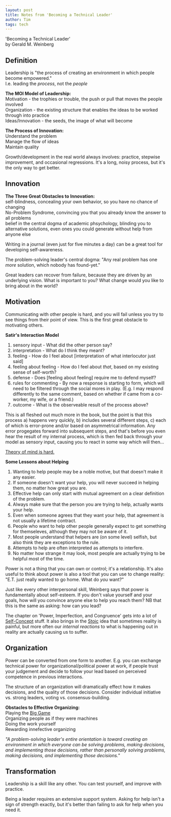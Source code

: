 ```yaml
---
layout: post
title: Notes from 'Becoming a Technical Leader'
author: Tim
tags: tech
---
```


'Becoming a Technical Leader'  
by Gerald M. Weinberg  


## Definition  
Leadership is "the process of creating an environment in which people become empowered."  
I.e. leading the *process*, not the *people*  

**The MOI Model of Leadership:**  
Motivation - the trophies or trouble, the push or pull that moves the people involved  
Organization - the existing structure that enables the ideas to be worked through into practice  
Ideas/Innovation - the seeds, the image of what will become  

**The Process of Innovation:**  
Understand the problem  
Manage the flow of ideas  
Maintain quality  

Growth/development in the real world always involves: practice, stepwise improvement, and occasional regressions. It's a long, noisy process, but it's the only way to get better.  


## Innovation  
**The Three Great Obstacles to Innovation:**  
self-blindness, concealing your own behavior, so you have no chance of changing  
No-Problem Syndrome, convincing you that you already know the answer to all problems  
belief in the central dogma of academic phsychology, blinding you to alternative solutions, even ones you could generate without help from anyone else  

Writing in a journal (even just for five minutes a day) can be a great tool for developing self-awareness.  

The problem-solving leader's central dogma: "Any real problem has one *more* solution, which nobody has found-yet."  

Great leaders can recover from failure, because they are driven by an underlying vision. What is important to you? What change would you like to bring about in the world?  


## Motivation  
Communicating with other people is hard, and you will fail unless you try to see things from their point of view. This is the first great obstacle to motivating others.  

**Satir's Interaction Model**  
1. sensory input - What did the other person say?  
2. interpretation - What do I think they meant?  
3. feeling - How do I feel about [interpretation of what interlocutor just said]  
4. feeling about feeling - How do I feel about *that*, based on my existing sense of self-worth?  
5. defense - Does [feeling about feeling] require me to defend myself?  
6. rules for commenting - By now a response is starting to form, which will need to be filtered through the social mores in play. (E.g. I may respond differently to the same comment, based on whether if came from a co-worker, my wife, or a friend.)  
7. outcome - What is the observeable result of the process above?  

This is all fleshed out much more in the book, but the point is that this process a) happens very quickly, b) includes several different steps, c) each of which is error-prone and/or based on asymmetrical information. Any error progegates forward into subsequent steps, and that's before you even hear the result of my internal process, which is then fed back through your model as sensory input, causing you to react in some way which will then...  

[Theory of mind is hard.](../../../papers/GoodOldNeon.pdf) 

**Some Lessons about Helping**  
1. Wanting to help people may be a noble motive, but that doesn't make it any easier.
2. If someone doesn't want your help, you will never succeed in helping them, no matter how great you are.
3. Effective help can only start with mutual agreement on a clear definition of the problem.
4. Always make sure that the person you are trying to help, actually wants your help.
5. Even when someone agrees that they want your help, that agreement is not usually a lifetime contract.
6. People who want to help other people generally expect to get something for themseleves, although they may not be aware of it.
7. Most people understand that helpers are (on some level) selfish, but also think they are exceptions to the rule.
8. Attempts to help are often interpreted as attempts to interfere.
9. No matter how strange it may look, most people are actually trying to be helpful most of the time.

Power is not a thing that you can own or control; it's a relationship. It's also useful to think about power is also a tool that you can use to change reality: "E.T. just really wanted to go home. What do *you* want?"  

Just like every other interpersonal skill, Weinberg says that power is fundamentally about self-esteem. If you don't value yourself and your goals, how will you convince anyone else to help you reach them? NB that this is the same as asking: how can you lead?  

The chapter on 'Power, Imperfection, and Congruence' gets into a lot of [Self-Concept](http://steveandreas.com/Articles/building.html) stuff. It also brings in the 
[Stoic](../../../papers/enchiridion.pdf) idea that sometimes reality is painful, but more often our *internal reactions* to what is happening out in reality are actually causing us to suffer.  


## Organization  
Power can be converted from one form to another. E.g. you can exchange technical power for organizational/political power at work, if people trust your judgement and decide to follow your lead based on perceived competence in previous interactions.

The structure of an organization will dramatically effect how it makes decisions, and the quality of those decisions. Consider individual initiative vs. strong leaders, voting vs. consensus-building.

**Obstacles to Effective Organizing:**  
Playing the [Big Game](https://en.wikipedia.org/wiki/Who,_whom%3F)  
Organizing people as if they were machines  
Doing the work yourself  
Rewarding innefective organizing  

*"A problem-solving leader's entire orientation is toward creating an environment in which everyone can be solving problems, making decisions, and implementing those decisions, rather than personally solving problems, making decisions, and implementing those decisions."*


## Transformation  
Leadership is a skill like any other. You can test yourself, and improve with practice.  

Being a leader requires an extensive support system. Asking for help isn't a sign of strength exactly, but it's better than failing to ask for help when you need it.